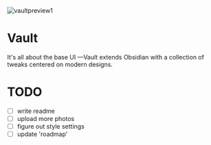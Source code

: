 ![vaultpreview1](https://user-images.githubusercontent.com/87339163/195749447-d49356e3-070a-442c-81b9-358d9a8c1c06.png)

# Vault
It's all about the base UI —Vault extends Obsidian with a collection of tweaks centered on modern designs.

# TODO
- [ ] write readme
- [ ] upload more photos
- [ ] figure out style settings
- [ ] update 'roadmap'

